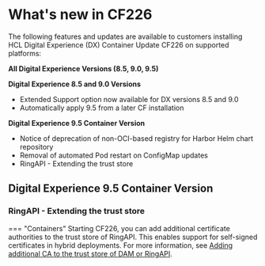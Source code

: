 # What's new in CF226

The following features and updates are available to customers installing HCL Digital Experience (DX) Container Update CF226 on supported platforms:

**All Digital Experience Versions (8.5, 9.0, 9.5)**

**Digital Experience 8.5 and 9.0 Versions**

- Extended Support option now available for DX versions 8.5 and 9.0
- Automatically apply 9.5 from a later CF installation

**Digital Experience 9.5 Container Version**

- Notice of deprecation of non-OCI-based registry for Harbor Helm chart repository
- Removal of automated Pod restart on ConfigMap updates
- RingAPI - Extending the trust store

## Digital Experience 9.5 Container Version

### RingAPI - Extending the trust store

=== "Containers"
    Starting CF226, you can add additional certificate authorities to the trust store of RingAPI. This enables support for self-signed certificates in hybrid deployments. For more information, see [Adding additional CA to the trust store of DAM or RingAPI](../../deployment/install/container/helm_deployment/preparation/optional_tasks/optional-configure-additonal-ca.md).